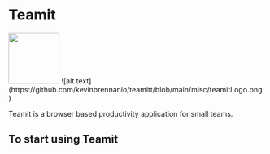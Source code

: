 # Teamit

<img src="https://github.com/kevinbrennanio/misc/teamitLogo.png" width="100">
![alt text](https://github.com/kevinbrennanio/teamitt/blob/main/misc/teamitLogo.png)



Teamit is a browser based productivity application for small teams.


## To start using Teamit
